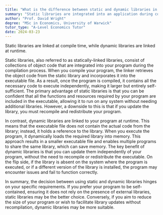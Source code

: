 ```yaml
---
title: "What is the difference between static and dynamic libraries in linking?"
summary: "Static libraries are integrated into an application during compile time, whereas dynamic libraries are linked when the program is executed, allowing for more flexibility and reduced file size at runtime."
author: "Prof. David Wright"
degree: "MSc in Economics, University of Warwick"
tutor_type: "A-Level Economics Tutor"
date: 2024-03-23
---
```


Static libraries are linked at compile time, while dynamic libraries are linked at runtime.

Static libraries, also referred to as statically-linked libraries, consist of collections of object code that are integrated into your program during the compilation process. When you compile your program, the linker retrieves the object code from the static library and incorporates it into the executable file. As a result, once the program is compiled, it contains all the necessary code to execute independently, making it larger but entirely self-sufficient. The primary advantage of static libraries is that you can be confident that all the functions and resources required by your program are included in the executable, allowing it to run on any system without needing additional libraries. However, a downside to this is that if you update the library, you must recompile and redistribute your program.

In contrast, dynamic libraries are linked to your program at runtime. This means that the executable file does not contain the actual code from the library; instead, it holds a reference to the library. When you execute the program, it dynamically loads the required library into memory. This approach results in a smaller executable file and enables multiple programs to share the same library, which can save memory. The key benefit of dynamic libraries is that you can update them independently of your program, without the need to recompile or redistribute the executable. On the flip side, if the library is absent on the system where the program is executed, or if a different version of the library is installed, the program may encounter issues and fail to function correctly.

In summary, the decision between using static and dynamic libraries hinges on your specific requirements. If you prefer your program to be self-contained, ensuring it does not rely on the presence of external libraries, static libraries may be the better choice. Conversely, if you aim to reduce the size of your program or wish to facilitate library updates without recompilation, dynamic libraries may be more suitable.
    